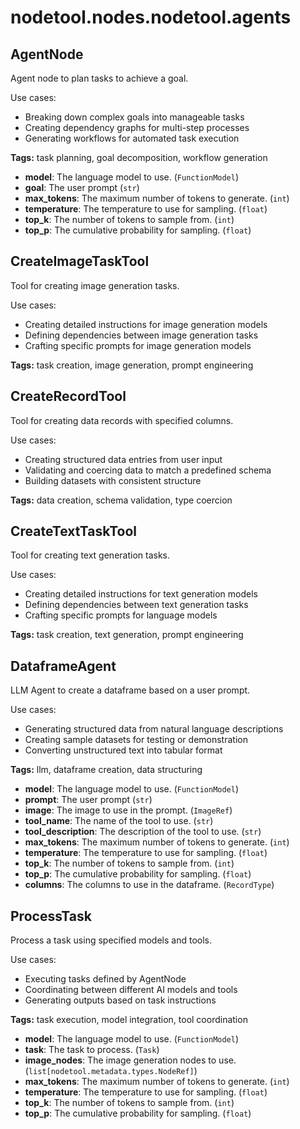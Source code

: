 # nodetool.nodes.nodetool.agents

## AgentNode

Agent node to plan tasks to achieve a goal.

Use cases:
- Breaking down complex goals into manageable tasks
- Creating dependency graphs for multi-step processes
- Generating workflows for automated task execution

**Tags:** task planning, goal decomposition, workflow generation

- **model**: The language model to use. (`FunctionModel`)
- **goal**: The user prompt (`str`)
- **max_tokens**: The maximum number of tokens to generate. (`int`)
- **temperature**: The temperature to use for sampling. (`float`)
- **top_k**: The number of tokens to sample from. (`int`)
- **top_p**: The cumulative probability for sampling. (`float`)

## CreateImageTaskTool

Tool for creating image generation tasks.

Use cases:
- Creating detailed instructions for image generation models
- Defining dependencies between image generation tasks
- Crafting specific prompts for image generation models

**Tags:** task creation, image generation, prompt engineering

## CreateRecordTool

Tool for creating data records with specified columns.

Use cases:
- Creating structured data entries from user input
- Validating and coercing data to match a predefined schema
- Building datasets with consistent structure

**Tags:** data creation, schema validation, type coercion

## CreateTextTaskTool

Tool for creating text generation tasks.

Use cases:
- Creating detailed instructions for text generation models
- Defining dependencies between text generation tasks
- Crafting specific prompts for language models

**Tags:** task creation, text generation, prompt engineering

## DataframeAgent

LLM Agent to create a dataframe based on a user prompt.

Use cases:
- Generating structured data from natural language descriptions
- Creating sample datasets for testing or demonstration
- Converting unstructured text into tabular format

**Tags:** llm, dataframe creation, data structuring

- **model**: The language model to use. (`FunctionModel`)
- **prompt**: The user prompt (`str`)
- **image**: The image to use in the prompt. (`ImageRef`)
- **tool_name**: The name of the tool to use. (`str`)
- **tool_description**: The description of the tool to use. (`str`)
- **max_tokens**: The maximum number of tokens to generate. (`int`)
- **temperature**: The temperature to use for sampling. (`float`)
- **top_k**: The number of tokens to sample from. (`int`)
- **top_p**: The cumulative probability for sampling. (`float`)
- **columns**: The columns to use in the dataframe. (`RecordType`)

## ProcessTask

Process a task using specified models and tools.

Use cases:
- Executing tasks defined by AgentNode
- Coordinating between different AI models and tools
- Generating outputs based on task instructions

**Tags:** task execution, model integration, tool coordination

- **model**: The language model to use. (`FunctionModel`)
- **task**: The task to process. (`Task`)
- **image_nodes**: The image generation nodes to use. (`list[nodetool.metadata.types.NodeRef]`)
- **max_tokens**: The maximum number of tokens to generate. (`int`)
- **temperature**: The temperature to use for sampling. (`float`)
- **top_k**: The number of tokens to sample from. (`int`)
- **top_p**: The cumulative probability for sampling. (`float`)

